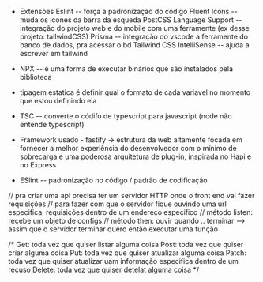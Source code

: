 * Extensões
  Eslint -- força a padronização do código
  Fluent Icons -- muda os ícones da barra da esqueda
  PostCSS Language Support -- integração do projeto web e do mobile com uma ferramente (ex desse projeto: tailwindCSS)
  Prisma -- integração do vscode a ferramente do banco de dados, pra acessar o bd
  Tailwind CSS IntelliSense -- ajuda a escrever em tailwind 

* NPX -- é uma forma de executar binários que são instalados pela biblioteca 

* tipagem estatica é definir qual o formato de cada variavel no momento que estou definindo ela

* TSC -- converte o códifo de typescript para javascript
(node não entende typescript)

* Framework usado - fastify -> estrutura da web altamente focada em fornecer a melhor experiência do desenvolvedor com o mínimo de sobrecarga e uma poderosa arquitetura de plug-in, inspirada no Hapi e no Express

* ESlint -- padronização no código / padrão de codificação

// pra criar uma api precisa ter um servidor HTTP onde o front end vai fazer requisições
// para fazer com que o servidor fique ouvindo uma url especifica, requisições dentro de um endereço especifico
// método listen: recebe um objeto de configs
// método then: ouvir quando .. terminar --> assim que o servidor terminar quero então executar uma função

/*
  Get: toda vez que quiser listar alguma coisa
  Post: toda vez que quiser criar alguma coisa
  Put: toda vez que quiser atualizar alguma coisa
  Patch: toda vez que quiser atualizar uam informação especifica dentro de um recuso
  Delete: toda vez que quiser detelat alguma coisa
*/